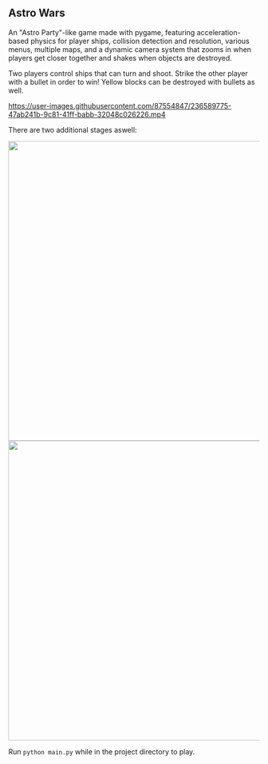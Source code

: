 ## Astro Wars

An "Astro Party"-like game made with pygame, featuring acceleration-based physics for player
ships, collision detection and resolution, various menus, multiple maps, and a dynamic camera system that zooms in when
players get closer together and shakes when objects are destroyed.

Two players control ships that can turn and shoot. Strike the other player with a bullet in order to win! Yellow blocks can be destroyed with bullets as well.

https://user-images.githubusercontent.com/87554847/236589775-47ab241b-9c81-41ff-babb-32048c026226.mp4

There are two additional stages aswell:

<img src="https://user-images.githubusercontent.com/87554847/236590047-698e6366-9f09-4daa-990a-af5c87790eb9.png"  width="600" height="600">
<img src="https://user-images.githubusercontent.com/87554847/236589823-1c82f632-fd16-4fea-868e-7b07c3201122.png"  width="600" height="600">

Run `python main.py` while in the project directory to play.
